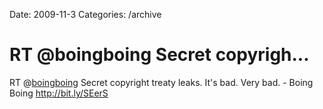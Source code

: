 Date: 2009-11-3
Categories: /archive

# RT @boingboing Secret copyrigh...

RT @<a href="http://twitter.com/boingboing" class="aktt_username">boingboing</a> Secret copyright treaty leaks. It's bad. Very bad. - Boing Boing <a href="http://bit.ly/SEerS" rel="nofollow">http://bit.ly/SEerS</a>
